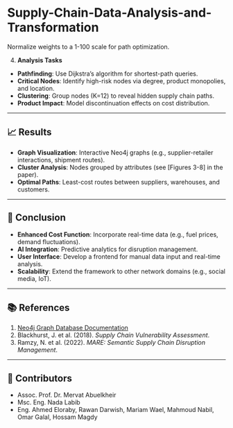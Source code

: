 # Supply-Chain-Data-Analysis-and-Transformation

Normalize weights to a 1-100 scale for path optimization.

4. **Analysis Tasks**  
- **Pathfinding**: Use Dijkstra’s algorithm for shortest-path queries.  
- **Critical Nodes**: Identify high-risk nodes via degree, product monopolies, and location.  
- **Clustering**: Group nodes (K=12) to reveal hidden supply chain paths.  
- **Product Impact**: Model discontinuation effects on cost distribution.

---

## 📈 Results

- **Graph Visualization**: Interactive Neo4j graphs (e.g., supplier-retailer interactions, shipment routes).  
- **Cluster Analysis**: Nodes grouped by attributes (see [Figures 3-8] in the paper).  
- **Optimal Paths**: Least-cost routes between suppliers, warehouses, and customers.  

---

## 🚀 Conclusion

- **Enhanced Cost Function**: Incorporate real-time data (e.g., fuel prices, demand fluctuations).  
- **AI Integration**: Predictive analytics for disruption management.  
- **User Interface**: Develop a frontend for manual data input and real-time analysis.  
- **Scalability**: Extend the framework to other network domains (e.g., social media, IoT).

---

## 📚 References

1. [Neo4j Graph Database Documentation](https://neo4j.com/docs/)  
2. Blackhurst, J. et al. (2018). _Supply Chain Vulnerability Assessment_.  
3. Ramzy, N. et al. (2022). _MARE: Semantic Supply Chain Disruption Management_.  

---

## 👥 Contributors

- Assoc. Prof. Dr. Mervat Abuelkheir  
- Msc. Eng. Nada Labib  
- Eng. Ahmed Eloraby, Rawan Darwish, Mariam Wael, Mahmoud Nabil, Omar Galal, Hossam Magdy  

